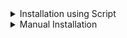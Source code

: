 <details><summary>Installation using Script</summary>

```
wget -O setup.sh https://raw.githubusercontent.com/mustan-ali/LAMP-Wordpress/main/setup.sh
```
```
chmod +x setup.sh
```
```
./setup.sh
```
</details>

<details><summary>Manual Installation</summary>

### Update package lists & upgrade packages
```
sudo apt-get update -y
```
```
sudo apt-get upgrade -y
```

### Install Apache, MySQL, PHP, & dependencies
```
sudo apt-get install apache2 mysql-server php libapache2-mod-php php-mysql -y
```

### Enable firewall & configure Apache to allow HTTP & HTTPS traffic
```
sudo ufw enable
```
```
sudo ufw allow 22
```
```
sudo ufw allow 'Apache Full'
```
```
sudo ufw status
```

### Start MySQL & create database.
```
sudo service mysql start
```
```
sudo mysql
```
```
CREATE USER 'username_here'@'localhost' IDENTIFIED BY 'password_here';
```
```
CREATE DATABASE IF NOT EXISTS database_name_here;
```
```
GRANT ALL PRIVILEGES ON database_name_here.* TO 'username_here'@'localhost';
```
```
ALTER DATABASE database_name_here CHARACTER SET utf8 COLLATE utf8_general_ci;
```
```
FLUSH PRIVILEGES;
```
```
exit
```

### Download & install WordPress (replace ```2112121``` with your desired directory name)
```
cd /var/www/html/
```
```
sudo wget https://wordpress.org/latest.tar.gz
```
```
sudo tar -xf latest.tar.gz
```
```
sudo mv wordpress 2112121
```

### Copy WordPress config file & update it with database credentials
```
cd /var/www/html/2112121
```
```
sudo cp wp-config-sample.php wp-config.php
```

### Navigate to Apache site configurations & update path to WordPress directory (```DocumentRoot /var/www/html/2112121```)
```
cd /etc/apache2/sites-available/
```
```
sudo nano 000-default.conf
```

### Restart Apache to apply changes
```
sudo service apache2 restart
```
</details>
